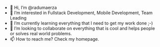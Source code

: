 - 👋 Hi, I’m @radumaerza
- 👀 I’m interested in Fullstack Development, Mobile Development, Team Leading
- 🌱 I’m currently learning everything that I need to get my work done ;-)
- 💞️ I’m looking to collaborate on everything that is cool and helps people or solves real world problems.
- 📫 How to reach me? Check my homepage.

<!---
radumaerza/radumaerza is a ✨ special ✨ repository because its `README.md` (this file) appears on your GitHub profile.
You can click the Preview link to take a look at your changes.
--->
